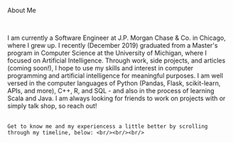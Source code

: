 
<div>
    <p class="text-title">About Me </p>
    <br/>
    <p class="text-description"> I am currently a Software Engineer at J.P. Morgan Chase & Co. in Chicago, where I grew up. I recently (December 2019) graduated from a Master's program in Computer Science at the University of Michigan, where I focused on Artificial Intelligence. Through work, side projects, and articles (coming soon!), I hope to use my skills and interest in computer programming and artificial intelligence for meaningful purposes. I am well versed in the computer languages of Python (Pandas, Flask, scikit-learn, APIs, and more), C++, R, and SQL - and also in the process of learning Scala and Java. I am always looking for friends to work on projects with or simply talk shop, so reach out! 
    <br/><br/>

    Get to know me and my experiencess a little better by scrolling through my timeline, below: <br/><br/><br/>
</div>